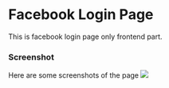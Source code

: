 # Facebook Login Page
This is facebook login page only frontend part.

### Screenshot
Here are some screenshots of the page
<img src="https://user-images.githubusercontent.com/85190876/193469804-c682d604-434a-4066-9b9e-94058d5731ef.png"/>

